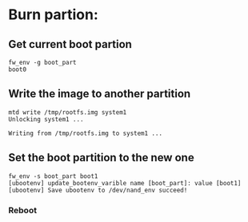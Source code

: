 # Burn partion:

## Get current boot partion
```
fw_env -g boot_part
boot0
```

## Write the image to another partition
```
mtd write /tmp/rootfs.img system1
Unlocking system1 ...

Writing from /tmp/rootfs.img to system1 ...
```

## Set the boot partition to the new one
```
fw_env -s boot_part boot1
[ubootenv] update_bootenv_varible name [boot_part]: value [boot1]
[ubootenv] Save ubootenv to /dev/nand_env succeed!
```

### Reboot
